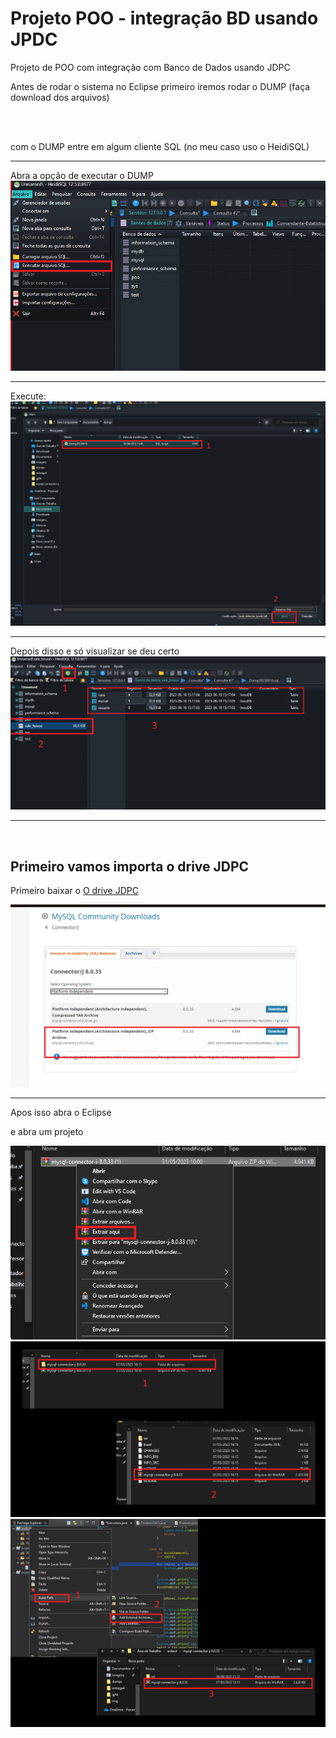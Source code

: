 <h1> Projeto POO - integração BD usando JPDC</h1>
<p>
    Projeto de POO com integração com Banco de Dados usando JDPC
</p>
  <p>
    Antes de rodar o sistema no Eclipse primeiro iremos rodar o DUMP (faça download dos arquivos)
  </p>
    <br/><br/>
  <p>
    com o DUMP entre em algum cliente SQL (no meu caso uso o HeidiSQL)
  </p> 
  <hr/>
  Abra a opção de executar o DUMP
  <img src="img/1.png" alt="" style="width: 800px;">
  <hr/>
  Execute: <br/>
  <img src="img/2.png" alt="" style="width: 800px;">
  <hr/>
  Depois disso e só visualizar se deu certo 
  
  <img src="img/3.png" alt="" style="width: 800px;">
  
  <hr>

  
  <br>
  <h2>Primeiro vamos importa o drive JDPC</h2>
  <p>Primeiro baixar o <a href="https://dev.mysql.com/downloads/connector/j/">O drive JDPC</a></p>
  <img src="img/4.png" alt="">
  <hr>
  <p> Apos isso abra o Eclipse </p>
  <p>e abra um projeto</p>
  <img src="img/5.png" alt="">
  <img src="img/6.png" alt="">
  <img src="img/7.png" alt="">
  
